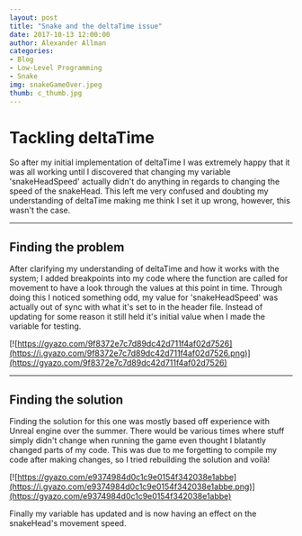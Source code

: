 ```yaml
---
layout: post
title: "Snake and the deltaTime issue"
date: 2017-10-13 12:00:00
author: Alexander Allman
categories:
- Blog
- Low-Level Programming
- Snake
img: snakeGameOver.jpeg
thumb: c_thumb.jpg
---
```


# Tackling deltaTime

So after my initial implementation of deltaTime I was extremely happy that it was all working until I discovered that changing my variable 'snakeHeadSpeed' actually didn't do anything in regards to changing the speed of the snakeHead. This left me very confused and doubting my understanding of deltaTime making me think I set it up wrong, however, this wasn't the case.

<!--more-->
-----
## Finding the problem
After clarifying my understanding of deltaTime and how it works with the system; I added breakpoints into my code where the function are called for movement to have a look through the values at this point in time. Through doing this I noticed something odd, my value for 'snakeHeadSpeed' was actually out of sync with what it's set to in the header file. Instead of updating for some reason it still held it's initial value when I made the variable for testing.

[![https://gyazo.com/9f8372e7c7d89dc42d711f4af02d7526](https://i.gyazo.com/9f8372e7c7d89dc42d711f4af02d7526.png)](https://gyazo.com/9f8372e7c7d89dc42d711f4af02d7526)

-----
## Finding the solution
Finding the solution for this one was mostly based off experience with Unreal engine over the summer. There would be various times where stuff simply didn't change when running the game even thought I blatantly changed parts of my code. This was due to me forgetting to compile my code after making changes, so I tried rebuilding the solution and voilà!

[![https://gyazo.com/e9374984d0c1c9e0154f342038e1abbe](https://i.gyazo.com/e9374984d0c1c9e0154f342038e1abbe.png)](https://gyazo.com/e9374984d0c1c9e0154f342038e1abbe)

Finally my variable has updated and is now having an effect on the snakeHead's movement speed.
